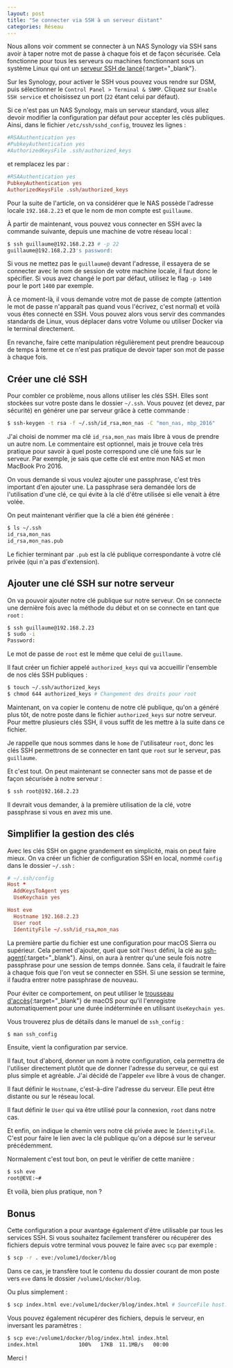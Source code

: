 ```yaml
---
layout: post
title: "Se connecter via SSH à un serveur distant"
categories: Réseau
---
```


Nous allons voir comment se connecter à un NAS Synology via SSH sans avoir à taper notre mot de passe à chaque fois et de façon sécurisée. Cela fonctionne pour tous les serveurs ou machines fonctionnant sous un système Linux qui ont un [serveur SSH de lancé](https://help.ubuntu.com/lts/serverguide/openssh-server.html){:target="_blank"}.

Sur les Synology, pour activer le SSH vous pouvez vous rendre sur DSM, puis sélectionner le ```Control Panel > Terminal & SNMP```. Cliquez sur ```Enable SSH service``` et choisissez un port (```22``` étant celui par défaut).

Si ce n'est pas un NAS Synology, mais un serveur standard, vous allez devoir modifier la configuration par défaut pour accepter les clés publiques. Ainsi, dans le fichier ```/etc/ssh/sshd_config```, trouvez les lignes :

```conf
#RSAAuthentication yes
#PubkeyAuthentication yes
#AuthorizedKeysFile .ssh/authorized_keys
```

et remplacez les par :

```conf
#RSAAuthentication yes
PubkeyAuthentication yes
AuthorizedKeysFile .ssh/authorized_keys
```

Pour la suite de l'article, on va considérer que le NAS possède l'adresse locale ```192.168.2.23``` et que le nom de mon compte est ```guillaume```.

À partir de maintenant, vous pouvez vous connecter en SSH avec la commande suivante, depuis une machine de votre réseau local :

```bash
$ ssh guillaume@192.168.2.23 # -p 22
guillaume@192.168.2.23's password:
```

Si vous ne mettez pas le ```guillaume@``` devant l'adresse, il essayera de se connecter avec le nom de session de votre machine locale, il faut donc le spécifier. Si vous avez changé le port par défaut, utilisez le flag ```-p 1400``` pour le port ```1400``` par exemple.

À ce moment-là, il vous demande votre mot de passe de compte (attention le mot de passe n'apparaît pas quand vous l'écrivez, c'est normal) et voilà vous êtes connecté en SSH. Vous pouvez alors vous servir des commandes standards de Linux, vous déplacer dans votre Volume ou utiliser Docker via le terminal directement.

En revanche, faire cette manipulation régulièrement peut prendre beaucoup de temps à terme et ce n'est pas pratique de devoir taper son mot de passe à chaque fois.

## Créer une clé SSH

Pour combler ce problème, nous allons utiliser les clés SSH. Elles sont stockées sur votre poste dans le dossier ```~/.ssh```. Vous pouvez (et devez, par sécurité) en générer une par serveur grâce à cette commande :

```bash
$ ssh-keygen -t rsa -f ~/.ssh/id_rsa,mon_nas -C "mon_nas, mbp_2016"
```

J'ai choisi de nommer ma clé ```id_rsa,mon_nas``` mais libre à vous de prendre un autre nom. Le commentaire est optionnel, mais je trouve cela très pratique pour savoir à quel poste correspond une clé une fois sur le serveur. Par exemple, je sais que cette clé est entre mon NAS et mon MacBook Pro 2016.

On vous demande si vous voulez ajouter une passphrase, c'est très important d'en ajouter une. La passphrase sera demandée lors de l'utilisation d'une clé, ce qui évite à la clé d'être utilisée si elle venait à être volée.

On peut maintenant vérifier que la clé a bien été générée :

```bash
$ ls ~/.ssh
id_rsa,mon_nas
id_rsa,mon_nas.pub
```

Le fichier terminant par ```.pub``` est la clé publique correspondante à votre clé privée (qui n'a pas d'extension).

## Ajouter une clé SSH sur notre serveur

On va pouvoir ajouter notre clé publique sur notre serveur. On se connecte une dernière fois avec la méthode du début et on se connecte en tant que ```root``` :

```bash
$ ssh guillaume@192.168.2.23
$ sudo -i
Password:
```

Le mot de passe de ```root``` est le même que celui de ```guillaume```.

Il faut créer un fichier appelé ```authorized_keys``` qui va accueillir l'ensemble de nos clés SSH publiques :

```bash
$ touch ~/.ssh/authorized_keys
$ chmod 644 authorized_keys # Changement des droits pour root
```

Maintenant, on va copier le contenu de notre clé publique, qu'on a généré plus tôt, de notre poste dans le fichier ```authorized_keys``` sur notre serveur. Pour mettre plusieurs clés SSH, il vous suffit de les mettre à la suite dans ce fichier.

Je rappelle que nous sommes dans le ```home``` de l'utilisateur ```root```, donc les clés SSH permettrons de se connecter en tant que ```root``` sur le serveur, pas ```guillaume```.

Et c'est tout. On peut maintenant se connecter sans mot de passe et de façon sécurisée à notre serveur :

```bash
$ ssh root@192.168.2.23
```

Il devrait vous demander, à la première utilisation de la clé, votre passphrase si vous en avez mis une.

## Simplifier la gestion des clés

Avec les clés SSH on gagne grandement en simplicité, mais on peut faire mieux. On va créer un fichier de configuration SSH en local, nommé ```config``` dans le dossier ```~/.ssh``` :

```conf
# ~/.ssh/config
Host *
  AddKeysToAgent yes
  UseKeychain yes

Host eve
  Hostname 192.168.2.23
  User root
  IdentityFile ~/.ssh/id_rsa,mon_nas
```

La première partie du fichier est une configuration pour macOS Sierra ou supérieur. Cela permet d'ajouter, quel que soit l'```Host``` défini, la clé au [ssh-agent](https://fr.wikipedia.org/wiki/Ssh-agent){:target="_blank"}. Ainsi, on aura à rentrer qu'une seule fois notre passphrase pour une session de temps donnée. Sans cela, il faudrait le faire à chaque fois que l'on veut se connecter en SSH. Si une session se termine, il faudra entrer notre passphrase de nouveau.

Pour éviter ce comportement, on peut utiliser le [trousseau d'accès](https://en.wikipedia.org/wiki/Keychain_(software)){:target="_blank"} de macOS pour qu'il l'enregistre automatiquement pour une durée indéterminée en utilisant ```UseKeychain yes```.

Vous trouverez plus de détails dans le manuel de ```ssh_config``` :

```bash
$ man ssh_config
```

Ensuite, vient la configuration par service.

Il faut, tout d'abord, donner un nom à notre configuration, cela permettra de l'utiliser directement plutôt que de donner l'adresse du serveur, ce qui est plus simple et agréable. J'ai décidé de l'appeler ```eve``` libre à vous de changer.

Il faut définir le ```Hostname```, c'est-à-dire l'adresse du serveur. Elle peut être distante ou sur le réseau local.

Il faut définir le ```User``` qui va être utilisé pour la connexion, ```root``` dans notre cas.

Et enfin, on indique le chemin vers notre clé privée avec le ```IdentityFile```. C'est pour faire le lien avec la clé publique qu'on a déposé sur le serveur précédemment.

Normalement c'est tout bon, on peut le vérifier de cette manière :

```bash
$ ssh eve
root@EVE:~#
```

Et voilà, bien plus pratique, non ?

## Bonus

Cette configuration a pour avantage également d'être utilisable par tous les services SSH. Si vous souhaitez facilement transférer ou récupérer des fichiers depuis votre terminal vous pouvez le faire avec ```scp``` par exemple :

```bash
$ scp -r . eve:/volume1/docker/blog
```

Dans ce cas, je transfère tout le contenu du dossier courant de mon poste vers ```eve``` dans le dossier ```/volume1/docker/blog```.

Ou plus simplement :

```bash
$ scp index.html eve:/volume1/docker/blog/index.html # SourceFile host:directory/TargetFile
```

Vous pouvez également récupérer des fichiers, depuis le serveur, en inversant les paramètres :

```bash
$ scp eve:/volume1/docker/blog/index.html index.html
index.html             100%   17KB  11.1MB/s   00:00
```

Merci !

